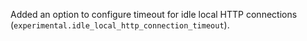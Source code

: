 Added an option to configure timeout for idle local HTTP connections (`experimental.idle_local_http_connection_timeout`).
